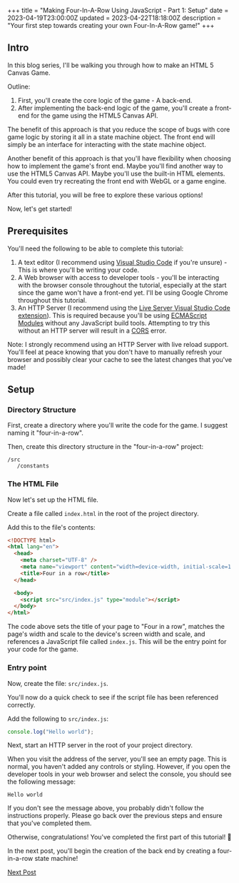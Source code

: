 +++
title = "Making Four-In-A-Row Using JavaScript - Part 1: Setup"
date = 2023-04-19T23:00:00Z
updated = 2023-04-22T18:18:00Z
description = "Your first step towards creating your own Four-In-A-Row game!"
+++

## Intro

In this blog series, I'll be walking you through how to make an HTML 5 Canvas Game.

Outline:

1. First, you'll create the core logic of the game - A back-end.
2. After implementing the back-end logic of the game, you'll create a front-end for the game using the HTML5 Canvas API.

The benefit of this approach is that you reduce the scope of bugs with core game logic by storing it all in a state machine object. The front end will simply be an interface for interacting with the state machine object.

Another benefit of this approach is that you'll have flexibility when choosing how to implement the game's front end. Maybe you'll find another way to use the HTML5 Canvas API. Maybe you'll use the built-in HTML elements. You could even try recreating the front end with WebGL or a game engine.

After this tutorial, you will be free to explore these various options!

Now, let's get started!

## Prerequisites

You'll need the following to be able to complete this tutorial:

1. A text editor (I recommend using [Visual Studio Code](https://code.visualstudio.com/) if you're unsure) - This is where you'll be writing your code.
2. A Web browser with access to developer tools - you'll be interacting with the browser console throughout the tutorial, especially at the start since the game won't have a front-end yet. I'll be using Google Chrome throughout this tutorial.
3. An HTTP Server (I recommend using the [Live Server Visual Studio Code extension](https://marketplace.visualstudio.com/items?itemName=ritwickdeyLiveServer)). This is required because you'll be using [ECMAScript Modules](https://developer.mozilla.org/en-US/docs/Web/JavaScript/Guide/Modules) without any JavaScript build tools. Attempting to try this without an HTTP server will result in a [CORS](https://developer.mozilla.org/en-US/docs/Web/HTTP/CORS) error.

Note: I strongly recommend using an HTTP Server with live reload support. You'll feel at peace knowing that you don't have to manually refresh your browser and possibly clear your cache to see the latest changes that you've made!

## Setup

### Directory Structure

First, create a directory where you'll write the code for the game. I suggest naming it "four-in-a-row".

Then, create this directory structure in the "four-in-a-row" project:

```
/src
   /constants
```

### The HTML File

Now let's set up the HTML file.

Create a file called `index.html` in the root of the project directory.

Add this to the file's contents:

```html
<!DOCTYPE html>
<html lang="en">
  <head>
    <meta charset="UTF-8" />
    <meta name="viewport" content="width=device-width, initial-scale=1.0" />
    <title>Four in a row</title>
  </head>

  <body>
    <script src="src/index.js" type="module"></script>
  </body>
</html>
```

The code above sets the title of your page to "Four in a row", matches the page's width and scale to the device's screen width and scale, and references a JavaScript file called `index.js`. This will be the entry point for your code for the game.

### Entry point

Now, create the file: `src/index.js`.

You'll now do a quick check to see if the script file has been referenced correctly.

Add the following to `src/index.js`:

```js
console.log("Hello world");
```

Next, start an HTTP server in the root of your project directory.

When you visit the address of the server, you'll see an empty page. This is normal, you haven't added any controls or styling. However, if you open the developer tools in your web browser and select the console, you should see the following message:

```
Hello world
```

If you don't see the message above, you probably didn't follow the instructions properly. Please go back over the previous steps and ensure that you've completed them.

Otherwise, congratulations! You've completed the first part of this tutorial! 🥳

In the next post, you'll begin the creation of the back end by creating a four-in-a-row state machine!

[Next Post](@/blog/making-four-in-a-row-part-2.md)
